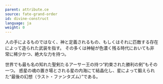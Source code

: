 ```yaml
---
parent: attribute.ce
source: fate-grand-order
id: divine-construct
language: ja
weight: 0
---
```


人の手によるものではなく、神と定義されるもの、もしくはそれに匹敵する存在によって造られた武装を指す。
その多くは神秘が色濃く残る時代においても非常に稀少かつ、絶大な力を持つ。

世界でも最も名の知れた聖剣たるアーサー王の持つ“約束された勝利の剣”もその一つ。
惑星の魂の置き場とされる星の内海にて結晶化し、星によって鍛えられた“最後の幻想（ラスト・ファンタズム）”である。
